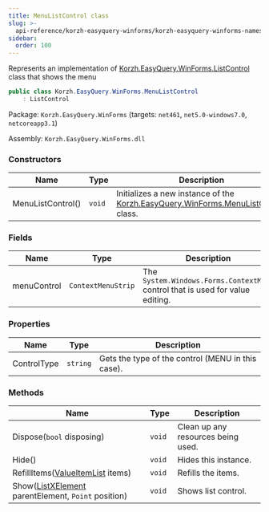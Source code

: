```yaml
---
title: MenuListControl class
slug: >-
  api-reference/korzh-easyquery-winforms/korzh-easyquery-winforms-namespace/menulistcontrol-class
sidebar:
  order: 100
---
```


Represents an implementation of [Korzh.EasyQuery.WinForms.ListControl](/easyquery/docs/api-reference/korzh-easyquery-winforms/korzh-easyquery-winforms-namespace/listcontrol-class) class that shows the menu
```csharp
public class Korzh.EasyQuery.WinForms.MenuListControl
    : ListControl

```
Package: `Korzh.EasyQuery.WinForms` (targets: `net461`, `net5.0-windows7.0`, `netcoreapp3.1`)

Assembly: `Korzh.EasyQuery.WinForms.dll`

### Constructors

| Name | Type | Description | 
| --- | --- | --- | 
| MenuListControl() | `void` | Initializes a new instance of the [Korzh.EasyQuery.WinForms.MenuListControl](/easyquery/docs/api-reference/korzh-easyquery-winforms/korzh-easyquery-winforms-namespace/menulistcontrol-class) class. | 


### Fields

| Name | Type | Description | 
| --- | --- | --- | 
| menuControl | `ContextMenuStrip` | The `System.Windows.Forms.ContextMenu` control that is used for value editing. | 


### Properties

| Name | Type | Description | 
| --- | --- | --- | 
| ControlType | `string` | Gets the type of the control (MENU in this case). | 


### Methods

| Name | Type | Description | 
| --- | --- | --- | 
| Dispose(`bool` disposing) | `void` | Clean up any resources being used. | 
| Hide() | `void` | Hides this instance. | 
| RefillItems([ValueItemList](/easyquery/docs/api-reference/korzh-easyquery-winforms/korzh-easyquery-winforms-namespace/valueitemlist-class) items) | `void` | Refills the items. | 
| Show([ListXElement](/easyquery/docs/api-reference/korzh-easyquery-winforms/korzh-easyquery-winforms-namespace/listxelement-class) parentElement, `Point` position) | `void` | Shows list control. |
